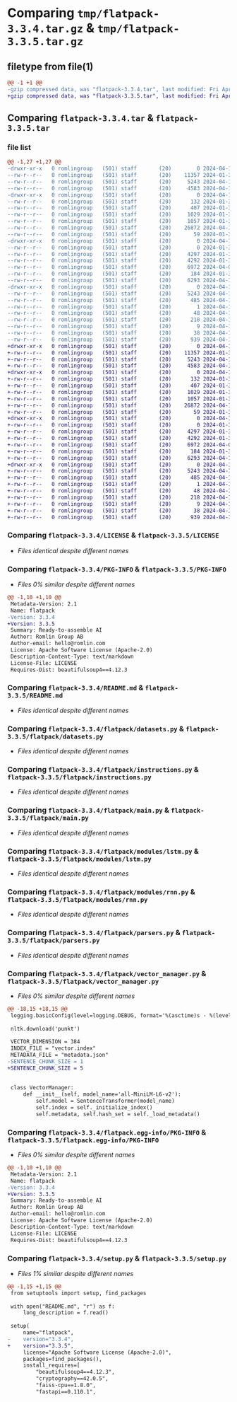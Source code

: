 # Comparing `tmp/flatpack-3.3.4.tar.gz` & `tmp/flatpack-3.3.5.tar.gz`

## filetype from file(1)

```diff
@@ -1 +1 @@
-gzip compressed data, was "flatpack-3.3.4.tar", last modified: Fri Apr 19 23:34:49 2024, max compression
+gzip compressed data, was "flatpack-3.3.5.tar", last modified: Fri Apr 19 23:37:19 2024, max compression
```

## Comparing `flatpack-3.3.4.tar` & `flatpack-3.3.5.tar`

### file list

```diff
@@ -1,27 +1,27 @@
-drwxr-xr-x   0 romlingroup   (501) staff       (20)        0 2024-04-19 23:34:49.109372 flatpack-3.3.4/
--rw-r--r--   0 romlingroup   (501) staff       (20)    11357 2024-01-31 06:56:56.000000 flatpack-3.3.4/LICENSE
--rw-r--r--   0 romlingroup   (501) staff       (20)     5243 2024-04-19 23:34:49.108795 flatpack-3.3.4/PKG-INFO
--rw-r--r--   0 romlingroup   (501) staff       (20)     4583 2024-04-19 13:23:47.000000 flatpack-3.3.4/README.md
-drwxr-xr-x   0 romlingroup   (501) staff       (20)        0 2024-04-19 23:34:49.104561 flatpack-3.3.4/flatpack/
--rw-r--r--   0 romlingroup   (501) staff       (20)      132 2024-01-31 06:56:56.000000 flatpack-3.3.4/flatpack/__init__.py
--rw-r--r--   0 romlingroup   (501) staff       (20)      407 2024-01-31 06:56:56.000000 flatpack-3.3.4/flatpack/config.py
--rw-r--r--   0 romlingroup   (501) staff       (20)     1029 2024-01-31 06:56:56.000000 flatpack-3.3.4/flatpack/datasets.py
--rw-r--r--   0 romlingroup   (501) staff       (20)     1057 2024-01-31 06:56:56.000000 flatpack-3.3.4/flatpack/instructions.py
--rw-r--r--   0 romlingroup   (501) staff       (20)    26872 2024-04-19 23:23:50.000000 flatpack-3.3.4/flatpack/main.py
--rw-r--r--   0 romlingroup   (501) staff       (20)       59 2024-01-31 06:56:56.000000 flatpack-3.3.4/flatpack/models.py
-drwxr-xr-x   0 romlingroup   (501) staff       (20)        0 2024-04-19 23:34:49.107844 flatpack-3.3.4/flatpack/modules/
--rw-r--r--   0 romlingroup   (501) staff       (20)        0 2024-01-31 06:56:56.000000 flatpack-3.3.4/flatpack/modules/__init__.py
--rw-r--r--   0 romlingroup   (501) staff       (20)     4297 2024-01-31 06:56:56.000000 flatpack-3.3.4/flatpack/modules/lstm.py
--rw-r--r--   0 romlingroup   (501) staff       (20)     4292 2024-01-31 06:56:56.000000 flatpack-3.3.4/flatpack/modules/rnn.py
--rw-r--r--   0 romlingroup   (501) staff       (20)     6972 2024-04-06 18:22:51.000000 flatpack-3.3.4/flatpack/parsers.py
--rw-r--r--   0 romlingroup   (501) staff       (20)      184 2024-01-31 06:56:56.000000 flatpack-3.3.4/flatpack/utils.py
--rw-r--r--   0 romlingroup   (501) staff       (20)     6293 2024-04-19 23:34:28.000000 flatpack-3.3.4/flatpack/vector_manager.py
-drwxr-xr-x   0 romlingroup   (501) staff       (20)        0 2024-04-19 23:34:49.108286 flatpack-3.3.4/flatpack.egg-info/
--rw-r--r--   0 romlingroup   (501) staff       (20)     5243 2024-04-19 23:34:49.000000 flatpack-3.3.4/flatpack.egg-info/PKG-INFO
--rw-r--r--   0 romlingroup   (501) staff       (20)      485 2024-04-19 23:34:49.000000 flatpack-3.3.4/flatpack.egg-info/SOURCES.txt
--rw-r--r--   0 romlingroup   (501) staff       (20)        1 2024-04-19 23:34:49.000000 flatpack-3.3.4/flatpack.egg-info/dependency_links.txt
--rw-r--r--   0 romlingroup   (501) staff       (20)       48 2024-04-19 23:34:49.000000 flatpack-3.3.4/flatpack.egg-info/entry_points.txt
--rw-r--r--   0 romlingroup   (501) staff       (20)      218 2024-04-19 23:34:49.000000 flatpack-3.3.4/flatpack.egg-info/requires.txt
--rw-r--r--   0 romlingroup   (501) staff       (20)        9 2024-04-19 23:34:49.000000 flatpack-3.3.4/flatpack.egg-info/top_level.txt
--rw-r--r--   0 romlingroup   (501) staff       (20)       38 2024-04-19 23:34:49.109484 flatpack-3.3.4/setup.cfg
--rw-r--r--   0 romlingroup   (501) staff       (20)      939 2024-04-19 23:34:39.000000 flatpack-3.3.4/setup.py
+drwxr-xr-x   0 romlingroup   (501) staff       (20)        0 2024-04-19 23:37:19.330109 flatpack-3.3.5/
+-rw-r--r--   0 romlingroup   (501) staff       (20)    11357 2024-01-31 06:56:56.000000 flatpack-3.3.5/LICENSE
+-rw-r--r--   0 romlingroup   (501) staff       (20)     5243 2024-04-19 23:37:19.329825 flatpack-3.3.5/PKG-INFO
+-rw-r--r--   0 romlingroup   (501) staff       (20)     4583 2024-04-19 13:23:47.000000 flatpack-3.3.5/README.md
+drwxr-xr-x   0 romlingroup   (501) staff       (20)        0 2024-04-19 23:37:19.327434 flatpack-3.3.5/flatpack/
+-rw-r--r--   0 romlingroup   (501) staff       (20)      132 2024-01-31 06:56:56.000000 flatpack-3.3.5/flatpack/__init__.py
+-rw-r--r--   0 romlingroup   (501) staff       (20)      407 2024-01-31 06:56:56.000000 flatpack-3.3.5/flatpack/config.py
+-rw-r--r--   0 romlingroup   (501) staff       (20)     1029 2024-01-31 06:56:56.000000 flatpack-3.3.5/flatpack/datasets.py
+-rw-r--r--   0 romlingroup   (501) staff       (20)     1057 2024-01-31 06:56:56.000000 flatpack-3.3.5/flatpack/instructions.py
+-rw-r--r--   0 romlingroup   (501) staff       (20)    26872 2024-04-19 23:23:50.000000 flatpack-3.3.5/flatpack/main.py
+-rw-r--r--   0 romlingroup   (501) staff       (20)       59 2024-01-31 06:56:56.000000 flatpack-3.3.5/flatpack/models.py
+drwxr-xr-x   0 romlingroup   (501) staff       (20)        0 2024-04-19 23:37:19.329002 flatpack-3.3.5/flatpack/modules/
+-rw-r--r--   0 romlingroup   (501) staff       (20)        0 2024-01-31 06:56:56.000000 flatpack-3.3.5/flatpack/modules/__init__.py
+-rw-r--r--   0 romlingroup   (501) staff       (20)     4297 2024-01-31 06:56:56.000000 flatpack-3.3.5/flatpack/modules/lstm.py
+-rw-r--r--   0 romlingroup   (501) staff       (20)     4292 2024-01-31 06:56:56.000000 flatpack-3.3.5/flatpack/modules/rnn.py
+-rw-r--r--   0 romlingroup   (501) staff       (20)     6972 2024-04-06 18:22:51.000000 flatpack-3.3.5/flatpack/parsers.py
+-rw-r--r--   0 romlingroup   (501) staff       (20)      184 2024-01-31 06:56:56.000000 flatpack-3.3.5/flatpack/utils.py
+-rw-r--r--   0 romlingroup   (501) staff       (20)     6293 2024-04-19 23:37:07.000000 flatpack-3.3.5/flatpack/vector_manager.py
+drwxr-xr-x   0 romlingroup   (501) staff       (20)        0 2024-04-19 23:37:19.329431 flatpack-3.3.5/flatpack.egg-info/
+-rw-r--r--   0 romlingroup   (501) staff       (20)     5243 2024-04-19 23:37:19.000000 flatpack-3.3.5/flatpack.egg-info/PKG-INFO
+-rw-r--r--   0 romlingroup   (501) staff       (20)      485 2024-04-19 23:37:19.000000 flatpack-3.3.5/flatpack.egg-info/SOURCES.txt
+-rw-r--r--   0 romlingroup   (501) staff       (20)        1 2024-04-19 23:37:19.000000 flatpack-3.3.5/flatpack.egg-info/dependency_links.txt
+-rw-r--r--   0 romlingroup   (501) staff       (20)       48 2024-04-19 23:37:19.000000 flatpack-3.3.5/flatpack.egg-info/entry_points.txt
+-rw-r--r--   0 romlingroup   (501) staff       (20)      218 2024-04-19 23:37:19.000000 flatpack-3.3.5/flatpack.egg-info/requires.txt
+-rw-r--r--   0 romlingroup   (501) staff       (20)        9 2024-04-19 23:37:19.000000 flatpack-3.3.5/flatpack.egg-info/top_level.txt
+-rw-r--r--   0 romlingroup   (501) staff       (20)       38 2024-04-19 23:37:19.330173 flatpack-3.3.5/setup.cfg
+-rw-r--r--   0 romlingroup   (501) staff       (20)      939 2024-04-19 23:37:12.000000 flatpack-3.3.5/setup.py
```

### Comparing `flatpack-3.3.4/LICENSE` & `flatpack-3.3.5/LICENSE`

 * *Files identical despite different names*

### Comparing `flatpack-3.3.4/PKG-INFO` & `flatpack-3.3.5/PKG-INFO`

 * *Files 0% similar despite different names*

```diff
@@ -1,10 +1,10 @@
 Metadata-Version: 2.1
 Name: flatpack
-Version: 3.3.4
+Version: 3.3.5
 Summary: Ready-to-assemble AI
 Author: Romlin Group AB
 Author-email: hello@romlin.com
 License: Apache Software License (Apache-2.0)
 Description-Content-Type: text/markdown
 License-File: LICENSE
 Requires-Dist: beautifulsoup4==4.12.3
```

### Comparing `flatpack-3.3.4/README.md` & `flatpack-3.3.5/README.md`

 * *Files identical despite different names*

### Comparing `flatpack-3.3.4/flatpack/datasets.py` & `flatpack-3.3.5/flatpack/datasets.py`

 * *Files identical despite different names*

### Comparing `flatpack-3.3.4/flatpack/instructions.py` & `flatpack-3.3.5/flatpack/instructions.py`

 * *Files identical despite different names*

### Comparing `flatpack-3.3.4/flatpack/main.py` & `flatpack-3.3.5/flatpack/main.py`

 * *Files identical despite different names*

### Comparing `flatpack-3.3.4/flatpack/modules/lstm.py` & `flatpack-3.3.5/flatpack/modules/lstm.py`

 * *Files identical despite different names*

### Comparing `flatpack-3.3.4/flatpack/modules/rnn.py` & `flatpack-3.3.5/flatpack/modules/rnn.py`

 * *Files identical despite different names*

### Comparing `flatpack-3.3.4/flatpack/parsers.py` & `flatpack-3.3.5/flatpack/parsers.py`

 * *Files identical despite different names*

### Comparing `flatpack-3.3.4/flatpack/vector_manager.py` & `flatpack-3.3.5/flatpack/vector_manager.py`

 * *Files 0% similar despite different names*

```diff
@@ -18,15 +18,15 @@
 logging.basicConfig(level=logging.DEBUG, format='%(asctime)s - %(levelname)s - %(message)s')
 
 nltk.download('punkt')
 
 VECTOR_DIMENSION = 384
 INDEX_FILE = "vector.index"
 METADATA_FILE = "metadata.json"
-SENTENCE_CHUNK_SIZE = 1
+SENTENCE_CHUNK_SIZE = 5
 
 
 class VectorManager:
     def __init__(self, model_name='all-MiniLM-L6-v2'):
         self.model = SentenceTransformer(model_name)
         self.index = self._initialize_index()
         self.metadata, self.hash_set = self._load_metadata()
```

### Comparing `flatpack-3.3.4/flatpack.egg-info/PKG-INFO` & `flatpack-3.3.5/flatpack.egg-info/PKG-INFO`

 * *Files 0% similar despite different names*

```diff
@@ -1,10 +1,10 @@
 Metadata-Version: 2.1
 Name: flatpack
-Version: 3.3.4
+Version: 3.3.5
 Summary: Ready-to-assemble AI
 Author: Romlin Group AB
 Author-email: hello@romlin.com
 License: Apache Software License (Apache-2.0)
 Description-Content-Type: text/markdown
 License-File: LICENSE
 Requires-Dist: beautifulsoup4==4.12.3
```

### Comparing `flatpack-3.3.4/setup.py` & `flatpack-3.3.5/setup.py`

 * *Files 1% similar despite different names*

```diff
@@ -1,15 +1,15 @@
 from setuptools import setup, find_packages
 
 with open("README.md", "r") as f:
     long_description = f.read()
 
 setup(
     name="flatpack",
-    version="3.3.4",
+    version="3.3.5",
     license="Apache Software License (Apache-2.0)",
     packages=find_packages(),
     install_requires=[
         "beautifulsoup4==4.12.3",
         "cryptography==42.0.5",
         "faiss-cpu==1.8.0",
         "fastapi==0.110.1",
```

